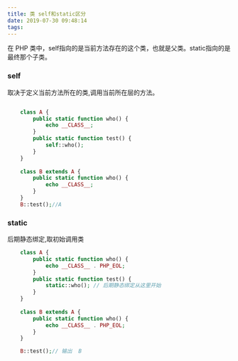 ```yaml
---
title: 类 self和static区分
date: 2019-07-30 09:48:14
tags:
---
```


在 PHP 类中，self指向的是当前方法存在的这个类，也就是父类。static指向的是最终那个子类。

### self
取决于定义当前方法所在的类,调用当前所在层的方法。


```php

    class A {
        public static function who() {
            echo __CLASS__;
        }
        public static function test() {
            self::who();
        }
    }
    
    class B extends A {
        public static function who() {
            echo __CLASS__;
        }
    }
    B::test();//A
```



### static

后期静态绑定,取初始调用类

    
```php
    class A {
        public static function who() {
            echo __CLASS__ . PHP_EOL;
        }
        public static function test() {
            static::who(); // 后期静态绑定从这里开始
        }
    }
    
    class B extends A {
        public static function who() {
            echo __CLASS__ . PHP_EOL;
        }
    }

    B::test();// 输出  B

```
    
    
    